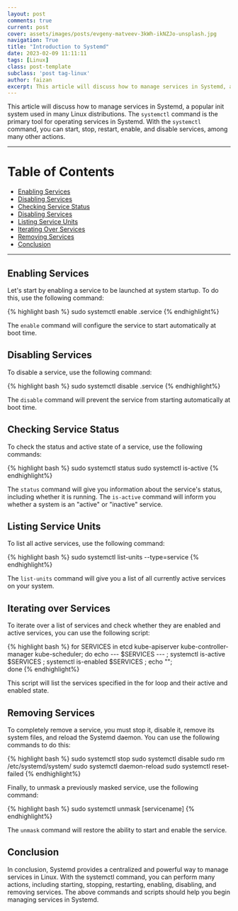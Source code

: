 ```yaml
---
layout: post
comments: true
current: post
cover: assets/images/posts/evgeny-matveev-3kWh-ikNZJo-unsplash.jpg
navigation: True
title: "Introduction to Systemd"
date: 2023-02-09 11:11:11
tags: [Linux]
class: post-template
subclass: 'post tag-linux'
author: faizan
excerpt: This article will discuss how to manage services in Systemd, a popular init system used in many Linux distributions.
---
```

This article will discuss how to manage services in Systemd, a popular init system used in many Linux distributions. The `systemctl` command is the primary tool for operating services in Systemd. With the `systemctl` command, you can start, stop, restart, enable, and disable services, among many other actions.

***
# Table of Contents

* [Enabling Services](#enabling-services)
* [Disabling Services](#disabling-services)
* [Checking Service Status](#checking-service-status)
* [Disabling Services](#disabling-services)
* [Listing Service Units](#listing-service-units)
* [Iterating Over Services](#iterating-over-services)
* [Removing Services](#removing-services)
* [Conclusion](#conclusion)

***

## Enabling Services

Let's start by enabling a service to be launched at system startup. To do this, use the following command:

{% highlight bash %}
sudo systemctl enable <servicename>.service
{% endhighlight%}

The `enable` command will configure the service to start automatically at boot time.

## Disabling Services

To disable a service, use the following command:

{% highlight bash %}
sudo systemctl disable <servicename>.service
{% endhighlight%}

The `disable` command will prevent the service from starting automatically at boot time.

## Checking Service Status

To check the status and active state of a service, use the following commands:

{% highlight bash %}
sudo systemctl status <servicename>
sudo systemctl is-active <servicename>
{% endhighlight%}

The `status` command will give you information about the service's status, including whether it is running. The `is-active` command will inform you whether a system is an "active" or "inactive" service.

## Listing Service Units

To list all active services, use the following command:

{% highlight bash %}
sudo systemctl list-units --type=service
{% endhighlight%}

The `list-units` command will give you a list of all currently active services on your system.

## Iterating over Services

To iterate over a list of services and check whether they are enabled and active services, you can use the following script:

{% highlight bash %}
for SERVICES in etcd kube-apiserver kube-controller-manager kube-scheduler;
do echo --- $SERVICES --- ; 
	systemctl is-active $SERVICES ;
	systemctl is-enabled $SERVICES ; echo "";  
done
{% endhighlight%}

This script will list the services specified in the for loop and their active and enabled state.

## Removing Services

To completely remove a service, you must stop it, disable it, remove its system files, and reload the Systemd daemon. You can use the following commands to do this:

{% highlight bash %}
sudo systemctl stop <servicename>
sudo systemctl disable <servicename>
sudo rm /etc/systemd/system/<servicename>
sudo systemctl daemon-reload
sudo systemctl reset-failed
{% endhighlight%}

Finally, to unmask a previously masked service, use the following command:

{% highlight bash %}
sudo systemctl unmask [servicename]
{% endhighlight%}

The `unmask` command will restore the ability to start and enable the service.

## Conclusion

In conclusion, Systemd provides a centralized and powerful way to manage services in Linux. With the systemctl command, you can perform many actions, including starting, stopping, restarting, enabling, disabling, and removing services. The above commands and scripts should help you begin managing services in Systemd.